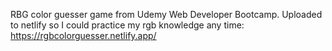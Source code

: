 RBG color guesser game from Udemy Web Developer Bootcamp. Uploaded to netlify so I could practice my rgb knowledge any time: https://rgbcolorguesser.netlify.app/
